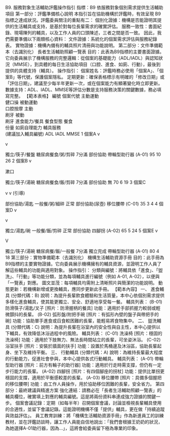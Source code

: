 B9. 服務對象生活輔助評鑑操作指引
指標：B9 依服務對象個別需求提供生活輔助項目
第一部分：評鑑準備核心說明
本指引旨在協助機構於評鑑時，有效呈現 B9 指標之達成狀況。評鑑委員關注的重點有二：
個別化證據：機構是否能證明其提供的生活輔具或支持，是基於對每位長輩需求的確實評估。
服務一致性：書面紀錄、現場陳列的輔具，以及工作人員的口頭陳述，三者之間是否一致。
因此，我們需要準備以下兩類核心資料：
文件證據：系統化的個案需求評估與服務紀錄表。
實物證據：機構內備有的輔具照片清冊與功能說明。
第二部分：文件準備範本（去識別化）
長者生活輔助照顧一覽表
目的：此表為B9指標的主要書面證據。它向委員展示了機構服務的完整邏輯：從個案的基礎能力（ADL/IADL）與認知狀況（MMSE），到具體的每日生活協助項目（口腔、進食、如廁、行動），最後到提供的具體支持（輔具）。
操作指引：
個案姓名：評鑑時務必使用「個案A」、「個案B」等代號，保護個案隱私。
定期更新：確保表格標示有明確的「修改日期」或「評估日期」，建議至少每半年更新一次，或在個案能力有顯著變化時立即更新。
數據支持：ADL、IADL、MMSE等評估分數是支持服務決策的關鍵數據，務必填寫完整。
【範本表格】
編號
個案代號
主動運動<br>健口操
被動運動<br>口腔按摩
主動<br>刷牙
被動<br>刷牙
進食能力/餐具
餐食型態
餐食<br>份量
如廁自理能力
輔具服務<br>(建議加入輔具編號)
ADL
IADL
MMSE
1
個案A
v

v

獨立/筷子/餐盤
糖尿病餐食/粥/剪碎
7分滿
部份協助
帶輪型助行器 (A-01)
95
10
26
2
個案B
v

漱口

獨立/筷子/湯碗
糖尿病餐食/飯/剪碎
7分滿
部份協助
無
70
6
19
3
個案C

v
v (引導)

部份協助/湯匙
一般餐/粥/細碎
正常
部份協助(尿壺)
移位腰帶 (C-01)
35
3
4
4
個案D
v

v

獨立/湯匙/碗
一般餐/飯/剪碎
正常
部份協助
四腳拐 (A-02)
65
5
24
5
個案E
v

V

獨立/筷子/湯碗
糖尿病餐/飯/一般餐
7分滿
獨立完成
帶輪型助行器 (A-01)
80
4
18
第三部分：實物準備範本（去識別化）
機構生活輔助資源手冊
目的：此手冊為B9指標的主要實物證據。它向委員展示機構擁有的輔具資源，並證明工作人員了解這些輔具的功能與適用對象。
操作指引：
分類與編號：將輔具依「進食」、「盥洗」、「行動」等功能分類，並為每項輔具進行編號（例如 A-01, A-02），以便與「一覽表」對應。
圖文並茂：每項輔具均需附上清晰照片與簡潔的功能說明。
動態更新：若機構新增或更換輔具，應同步更新此手冊。
【範本內容】
一、 進食輔具 (分類代碼：B)
說明：為提升長輩飲食體驗和生活質量，本中心依個別需求提供多樣化進食輔具，使其能更獨立、安全、舒適地享受每一餐。
輔具列表：
(B-01) 防滑筷子/湯匙/叉子
[照片：防滑握柄的餐具]
功能：適用於手部抓握力較弱或輕微顫抖的長輩。
(B-02) 弧形盤/附把手碗
[照片：有弧形內壁的盤子與帶把手的碗]
功能：協助單手進食或舀食較困難的長輩，能輕易將食物集中。
二、 盥洗輔具 (分類代碼：C)
說明：為提升長輩在浴室內的安全性與自主性，本中心提供以下輔具，有效降低沐浴過程中的風險。
輔具列表：
(C-01) 洗澡椅
[照片：穩固的洗澡椅]
功能：適用於下肢無力、無法長時間站立的長輩，可坐姿沐浴。
(C-02) 浴室扶手
[照片：安裝於牆面的扶手]
功能：設置於馬桶邊及沐浴區，協助長輩起身、坐下及維持平衡。
三、 行動輔具 (分類代碼：A)
說明：為維持長輩最大程度的行動能力，促進社會參與，本中心提供各式行動輔具。
輔具列表：
(A-01) 帶輪型助行器
[照片：前方有輪子的助行器]
功能：適用於行走時需支撐，但仍有一定步行能力的長輩。
(A-02) 四腳拐
[照片：有四個腳座的拐杖]
功能：提供比單拐更穩固的支撐，適用於平衡感較差的長輩。
(A-03) 移位腰帶
[照片：具備多個握把的移位腰帶]
功能：由工作人員操作，用於協助移位困難的長輩，安全省力。
第四部分：最終建議與精進方案
強化連結：請務必在「長者生活輔助照顧一覽表」的輔具欄位，確實填上對應的輔具編號。這是將兩份資料串連成強力證據的關鍵一步。
個案會議記錄：定期（如每半年）召開個案會議，討論並檢視長輩輔具使用的合適性，並留下會議記錄。這能證明機構不僅「提供」輔具，更在做「持續追蹤與效益評估」。
員工教育訓練：將「機構生活輔助資源手冊」作為新進員工的訓練教材，並在評鑑訪談時，讓工作人員能自信地說出：「我們會根據王奶奶的狀況，為她選擇A-01助行器，因為...」，這將會給委員留下極為專業的印象。